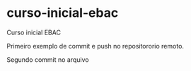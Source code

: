 # curso-inicial-ebac
Curso inicial EBAC

Primeiro exemplo de commit e push no repositororio remoto.

Segundo commit no arquivo
